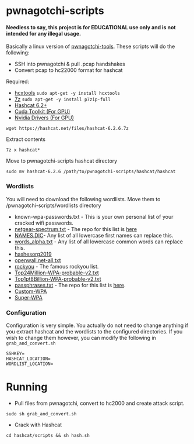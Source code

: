 # pwnagotchi-scripts

#### Needless to say, this project is for EDUCATIONAL use only and is not intended for any illegal usage.

Basically a linux version of [pwnagotchi-tools](https://github.com/mtagius/pwnagotchi-tools). These scripts will do the following:
- SSH into pwnagotchi & pull .pcap handshakes 
- Convert pcap to hc22000 format for hashcat




Required:
- [hcxtools](https://launchpad.net/ubuntu/+source/hcxtools) `sudo apt-get -y install hcxtools` 
- [7z](https://www.7-zip.org/download.html) `sudo apt-get -y install p7zip-full`
- [Hashcat 6.2+](https://hashcat.net/hashcat/) 
- [Cuda Toolkit (For GPU)](https://linuxconfig.org/how-to-install-cuda-on-ubuntu-20-04-focal-fossa-linux)
- [Nvidia Drivers (For GPU)](https://linuxconfig.org/how-to-install-the-nvidia-drivers-on-ubuntu-20-04-focal-fossa-linux)

 ```
wget https://hashcat.net/files/hashcat-6.2.6.7z
```
Extract contents

```
7z x hashcat*
```
Move to pwnagotchi-scripts hashcat directory

```
sudo mv hashcat-6.2.6 /path/to/pwnagotchi-scripts/hashcat/hashcat
```

### Wordlists

You will need to download the following wordlists. Move them to /pwnagotchi-scripts/wordlists directory
* known-wpa-passwords.txt - This is your own personal list of your cracked wifi passwords.
* [netgear-spectrum.txt](https://raw.githubusercontent.com/soxrok2212/PSKracker/master/dicts/netgear-spectrum/netgear-spectrum.txt) - The repo for this list is [here](https://github.com/soxrok2212/PSKracker)
* [NAMES.DIC](https://www.outpost9.com/files/wordlists/names.zip)-  Any list of all lowercase first names can replace this.
* [words_alpha.txt](https://raw.githubusercontent.com/dwyl/english-words/master/words_alpha.txt) - Any list of all lowercase common words can replace this.
* [hashesorg2019](https://weakpass.com/wordlist/1851)
* [openwall.net-all.txt](https://raw.githubusercontent.com/danielmiessler/SecLists/master/Passwords/openwall.net-all.txt)
* [rockyou](https://github.com/praetorian-code/Hob0Rules/blob/master/wordlists/rockyou.txt.gz) - The famous rockyou list. 
* [Top24Million-WPA-probable-v2.txt](https://github.com/berzerk0/Probable-Wordlists/blob/master/Real-Passwords/WPA-Length/Real-Password-WPA-MegaLinks.md)
* [Top1pt8Billion-WPA-probable-v2.txt](https://github.com/berzerk0/Probable-Wordlists/blob/master/Real-Passwords/WPA-Length/Real-Password-WPA-MegaLinks.md)
* [passphrases.txt](https://initstring.keybase.pub/passphrase-wordlist/passphrases.txt?dl=1) - The repo for this list is [here](https://github.com/initstring/passphrase-wordlist).
* [Custom-WPA](https://weakpass.com/wordlist/490)
* [Super-WPA](https://weakpass.com/wordlist/500)

### Configuration

Configuration is very simple. You actually do not need to change anything if you extract hashcat and the wordlists to the configured directories. If you wish to change them however, you can modify the following in `grab_and_convert.sh`

```
SSHKEY=
HASHCAT_LOCATION=
WORDLIST_LOCATION=
```
# Running 

- Pull files from pwnagotchi, convert to hc2000 and create attack script.

```
sudo sh grab_and_convert.sh
```

- Crack with Hashcat

```
cd hashcat/scripts && sh hash.sh
```


